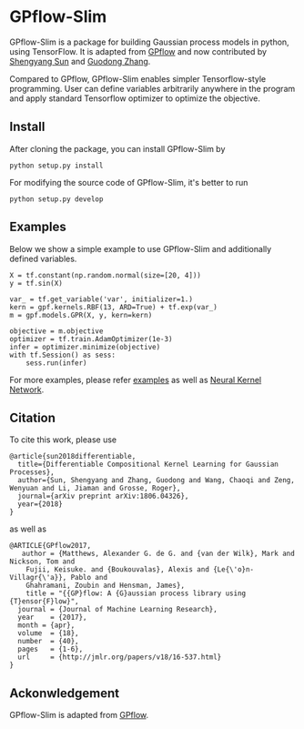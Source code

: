 # GPflow-Slim
GPflow-Slim is a package for building Gaussian process models in python, using TensorFlow. It is adapted from 
[GPflow](git@github.com:GPflow/GPflow.git) and now contributed by [Shengyang Sun](https://github.com/ssydasheng/Neural-Kernel-Network/) 
and [Guodong Zhang](https://github.com/gd-zhang).

Compared to GPflow, GPflow-Slim enables simpler Tensorflow-style programming. User can define variables arbitrarily
anywhere in the program and apply standard Tensorflow optimizer to optimize the objective.

## Install
After cloning the package, you can install GPflow-Slim by
```
python setup.py install
```
For modifying the source code of GPflow-Slim, it's better to run 
```
python setup.py develop
```

## Examples
Below we show a simple example to use GPflow-Slim and additionally defined variables.
```
X = tf.constant(np.random.normal(size=[20, 4]))
y = tf.sin(X)

var_ = tf.get_variable('var', initializer=1.)
kern = gpf.kernels.RBF(13, ARD=True) + tf.exp(var_)
m = gpf.models.GPR(X, y, kern=kern)

objective = m.objective
optimizer = tf.train.AdamOptimizer(1e-3)
infer = optimizer.minimize(objective)
with tf.Session() as sess:
    sess.run(infer) 
```
For more examples, please refer [examples](./examples) as well as 
[Neural Kernel Network](git@github.com:ssydasheng/Neural-Kernel-Network.git).


## Citation
To cite this work, please use
```
@article{sun2018differentiable,
  title={Differentiable Compositional Kernel Learning for Gaussian Processes},
  author={Sun, Shengyang and Zhang, Guodong and Wang, Chaoqi and Zeng, Wenyuan and Li, Jiaman and Grosse, Roger},
  journal={arXiv preprint arXiv:1806.04326},
  year={2018}
}
```
as well as 
```
@ARTICLE{GPflow2017,
   author = {Matthews, Alexander G. de G. and {van der Wilk}, Mark and Nickson, Tom and
	Fujii, Keisuke. and {Boukouvalas}, Alexis and {Le{\'o}n-Villagr{\'a}}, Pablo and
	Ghahramani, Zoubin and Hensman, James},
    title = "{{GP}flow: A {G}aussian process library using {T}ensor{F}low}",
  journal = {Journal of Machine Learning Research},
  year    = {2017},
  month = {apr},
  volume  = {18},
  number  = {40},
  pages   = {1-6},
  url     = {http://jmlr.org/papers/v18/16-537.html}
}
```

## Ackonwledgement
GPflow-Slim is adapted from [GPflow](git@github.com:GPflow/GPflow.git).